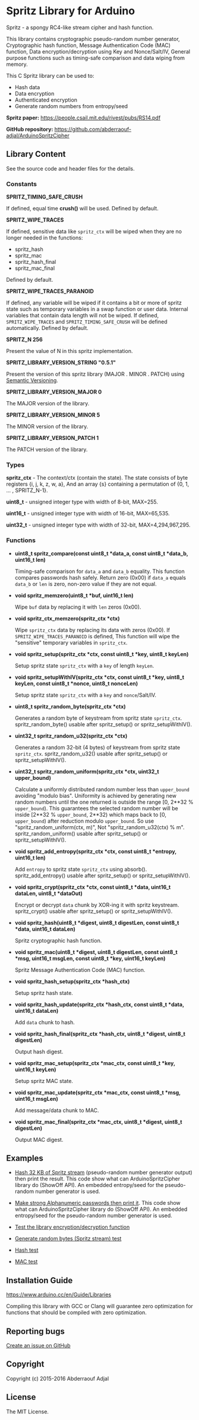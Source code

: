 # Spritz Library for Arduino

Spritz - a spongy RC4-like stream cipher and hash function.

This library contains cryptographic pseudo-random number generator,
Cryptographic hash function, Message Authentication Code (MAC) function,
Data encryption/decryption using Key and Nonce/Salt/IV, General purpose
functions such as timing-safe comparison and data wiping from memory.

This C Spritz library can be used to:
  - Hash data
  - Data encryption
  - Authenticated encryption
  - Generate random numbers from entropy/seed

**Spritz paper:** https://people.csail.mit.edu/rivest/pubs/RS14.pdf

**GitHub repository:** https://github.com/abderraouf-adjal/ArduinoSpritzCipher


## Library Content

See the source code and header files for the details.

### Constants
**SPRITZ_TIMING_SAFE_CRUSH**

If defined, equal time **crush()** will be used.  Defined by default.

**SPRITZ_WIPE_TRACES**

If defined, sensitive data like ```spritz_ctx``` will be wiped when they are 
no longer needed in the functions:
   * spritz_hash
   * spritz_mac
   * spritz_hash_final
   * spritz_mac_final
   
  Defined by default.

**SPRITZ_WIPE_TRACES_PARANOID**

If defined, any variable will be wiped if it contains a bit or more of 
spritz state such as temporary variables in a swap function or user data. 
Internal variables that contain data length will not be wiped. If 
defined, ```SPRITZ_WIPE_TRACES``` and ```SPRITZ_TIMING_SAFE_CRUSH``` will 
be defined automatically. Defined by default.

**SPRITZ_N 256**

Present the value of N in this spritz implementation.

**SPRITZ_LIBRARY_VERSION_STRING "0.5.1"**

Present the version of this spritz library (MAJOR . MINOR . PATCH)
using [Semantic Versioning](semver.org).

**SPRITZ_LIBRARY_VERSION_MAJOR 0**

The MAJOR version of the library.

**SPRITZ_LIBRARY_VERSION_MINOR 5**

The MINOR version of the library.

**SPRITZ_LIBRARY_VERSION_PATCH 1**

The PATCH version of the library.

### Types

**spritz_ctx** - The context/ctx (contain the state). The state consists of byte registers
                 {i, j, k, z, w, a}, And an array {s} containing a permutation
                 of {0, 1, ... , SPRITZ_N-1}.

**uint8_t** - unsigned integer type with width of 8-bit, MAX=255.

**uint16_t** - unsigned integer type with width of 16-bit, MAX=65,535.

**uint32_t** - unsigned integer type with width of 32-bit, MAX=4,294,967,295.


### Functions
  * **uint8_t spritz_compare(const uint8_t \*data_a, const uint8_t \*data_b, uint16_t len)**

    Timing-safe comparison for ```data_a``` and ```data_b``` equality.
    This function compares passwords hash safely.
    Return zero (0x00) if ```data_a``` equals ```data_b``` or ```len``` is zero,
    non-zero value if they are not equal.

  * **void spritz_memzero(uint8_t \*buf, uint16_t len)**

    Wipe ```buf``` data by replacing it with ```len``` zeros (0x00).
  
  * **void spritz_ctx_memzero(spritz_ctx \*ctx)**

    Wipe ```spritz_ctx``` data by replacing its data with zeros (0x00).
    If ```SPRITZ_WIPE_TRACES_PARANOID``` is defined, This function will
    wipe the "sensitive" temporary variables in ```spritz_ctx```.

  * **void spritz_setup(spritz_ctx \*ctx, const uint8_t \*key, uint8_t keyLen)**

    Setup spritz state ```spritz_ctx``` with a ```key``` of length ```keyLen```.

  * **void spritz_setupWithIV(spritz_ctx \*ctx,
                        const uint8_t \*key, uint8_t keyLen,
                        const uint8_t \*nonce, uint8_t nonceLen)**

    Setup spritz state ```spritz_ctx``` with a ```key``` and ```nonce```/Salt/IV.

  * **uint8_t spritz_random_byte(spritz_ctx \*ctx)**

    Generates a random byte of keystream from spritz state ```spritz_ctx```.
    spritz_random_byte() usable after spritz_setup() or spritz_setupWithIV().

  * **uint32_t spritz_random_u32(spritz_ctx \*ctx)**

    Generates a random 32-bit (4 bytes) of keystream from spritz state ```spritz_ctx```.
    spritz_random_u32() usable after spritz_setup() or spritz_setupWithIV().

  * **uint32_t spritz_random_uniform(spritz_ctx \*ctx, uint32_t upper_bound)**
    
    Calculate a uniformly distributed random number less than ```upper_bound```
    avoiding "modulo bias".
    Uniformity is achieved by generating new random numbers until the one
    returned is outside the range [0, 2\*\*32 % ```upper_bound```).
    This guarantees the selected random number will be inside
    [2\*\*32 % ```upper_bound```, 2\*\*32) which maps back to [0, ```upper_bound```)
    after reduction modulo ```upper_bound```.
    So use "spritz_random_uniform(ctx, m)", Not "spritz_random_u32(ctx) % m".
    spritz_random_uniform() usable after spritz_setup() or spritz_setupWithIV().

  * **void spritz_add_entropy(spritz_ctx \*ctx,
                        const uint8_t \*entropy, uint16_t len)**
    
    Add ```entropy``` to spritz state ```spritz_ctx``` using absorb().
    spritz_add_entropy() usable after spritz_setup() or spritz_setupWithIV().

  * **void spritz_crypt(spritz_ctx \*ctx,
                  const uint8_t \*data, uint16_t dataLen,
                  uint8_t \*dataOut)**
    
    Encrypt or decrypt ```data``` chunk by XOR-ing it with spritz keystream.
    spritz_crypt() usable after spritz_setup() or spritz_setupWithIV().

  * **void spritz_hash(uint8_t \*digest, uint8_t digestLen,
                 const uint8_t \*data, uint16_t dataLen)**
  
    Spritz cryptographic hash function.

  * **void spritz_mac(uint8_t \*digest, uint8_t digestLen,
                const uint8_t \*msg, uint16_t msgLen,
                const uint8_t \*key, uint16_t keyLen)**

    Spritz Message Authentication Code (MAC) function.

  * **void spritz_hash_setup(spritz_ctx \*hash_ctx)**
  
    Setup spritz hash state.

  * **void spritz_hash_update(spritz_ctx \*hash_ctx,
                        const uint8_t \*data, uint16_t dataLen)**
  
    Add ```data``` chunk to hash.

  * **void spritz_hash_final(spritz_ctx \*hash_ctx,
                       uint8_t \*digest, uint8_t digestLen)**
  
    Output hash digest.

  * **void spritz_mac_setup(spritz_ctx \*mac_ctx,
                      const uint8_t \*key, uint16_t keyLen)**
  
    Setup spritz MAC state.

  * **void spritz_mac_update(spritz_ctx \*mac_ctx,
                       const uint8_t \*msg, uint16_t msgLen)**
  
    Add message/data chunk to MAC.

  * **void spritz_mac_final(spritz_ctx \*mac_ctx,
                      uint8_t \*digest, uint8_t digestLen)**
  
    Output MAC digest.


## Examples

* [Hash 32 KB of Spritz stream](examples/SpritzBestPractice/SpritzBestPractice.ino) 
  (pseudo-random number generator output) then print the result.
  This code show what can ArduinoSpritzCipher library do (ShowOff API).
  An embedded entropy/seed for the pseudo-random number generator is used.

* [Make strong Alphanumeric passwords then print it](examples/SpritzBestPracticePassword/SpritzBestPracticePassword.ino).
  This code show what can ArduinoSpritzCipher library do (ShowOff API).
  An embedded entropy/seed for the pseudo-random number generator is used.

* [Test the library encryption/decryption function](examples/SpritzCryptTest/SpritzCryptTest.ino)

* [Generate random bytes (Spritz stream) test](examples/SpritzStreamTest/SpritzStreamTest.ino)

* [Hash test](examples/SpritzHashTest/SpritzHashTest.ino)

* [MAC test](examples/SpritzMACTest/SpritzMACTest.ino)


## Installation Guide

https://www.arduino.cc/en/Guide/Libraries

Compiling this library with GCC or Clang will guarantee zero optimization
for functions that should be compiled with zero optimization.


## Reporting bugs

[Create an issue on GitHub](https://github.com/abderraouf-adjal/ArduinoSpritzCipher/issues)


## Copyright

Copyright (c) 2015-2016 Abderraouf Adjal

## License

The MIT License.
